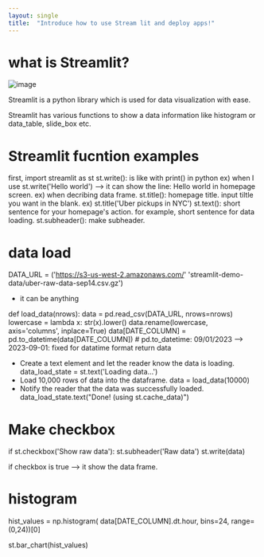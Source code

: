 ```yaml
---
layout: single
title:  "Introduce how to use Stream lit and deploy apps!"
---
```


# what is Streamlit?

![image](https://github.com/chominkyung12/chominkyung12.github.io/assets/95404283/0b89a4c4-e195-4a61-8065-8bbe3c0a4083)

Streamlit is a python library which is used for data visualization with ease.

Streamlit has various functions to show a data information like histogram or data_table, slide_box etc.


# Streamlit fucntion examples
first, import streamlit as st
st.write(): is like with print() in python 
ex) when I use st.write('Hello world') --> it can show the line: Hello world in homepage screen.
ex) when decribing data frame. 
st.title(): homepage title. input tiltle you want in the blank.
ex) st.title('Uber pickups in NYC')
st.text(): short sentence for your homepage's action. for example, short sentence for data loading.
st.subheader(): make subheader.

# data load

DATA_URL = ('https://s3-us-west-2.amazonaws.com/' 'streamlit-demo-data/uber-raw-data-sep14.csv.gz')
- it can be anything

def load_data(nrows):
    data = pd.read_csv(DATA_URL, nrows=nrows)
    lowercase = lambda x: str(x).lower()
    data.rename(lowercase, axis='columns', inplace=True)
    data[DATE_COLUMN] = pd.to_datetime(data[DATE_COLUMN]) # pd.to_datetime: 09/01/2023 --> 2023-09-01: fixed for datatime format 
    return data

- Create a text element and let the reader know the data is loading.
data_load_state = st.text('Loading data...')
- Load 10,000 rows of data into the dataframe.
data = load_data(10000)
-  Notify the reader that the data was successfully loaded.
data_load_state.text("Done! (using st.cache_data)")

# Make checkbox 

if st.checkbox('Show raw data'):
    st.subheader('Raw data')
    st.write(data)

if checkbox is true --> it show the data frame.

# histogram

hist_values = np.histogram(
    data[DATE_COLUMN].dt.hour, bins=24, range=(0,24))[0]

st.bar_chart(hist_values)



